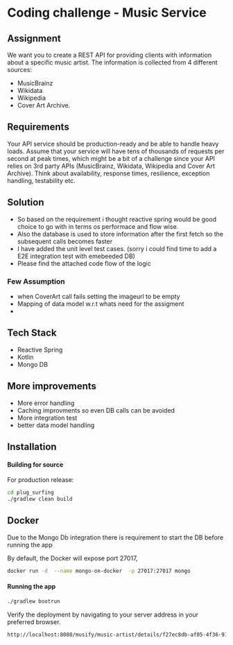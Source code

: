 # Coding challenge - Music Service
## Assignment
We want you to create a REST API for providing clients with information about a specific music artist. The information is collected from 4 different  sources:
- MusicBrainz
- Wikidata
- Wikipedia
- Cover Art Archive.

## Requirements
Your API service should be production-ready and be able to handle heavy loads. Assume that your service will have tens of thousands of  requests per second at peak times, which might be a bit of a challenge since your API relies on 3rd party APIs (MusicBrainz, Wikidata, Wikipedia  and Cover Art Archive). Think about availability, response times, resilience, exception handling, testability etc.

## Solution

- So based on the requirement i thought reactive spring would be good choice to go with in terms os performace and flow wise.
- Also the database is used to store information after the first fetch so the subsequent calls becomes faster
- I have added the unit level test cases. (sorry i could find time to add a E2E integration test with emebeeded DB)
- Please find the attached code flow of the logic

### Few Assumption
- when CoverArt call fails setting the imageurl to be empty
- Mapping of data model w.r.t whats need for the assigment
-
## Tech Stack
- Reactive Spring
- Kotlin
- Mongo DB

## More improvements
- More error handling
- Caching improvments so even DB calls can be avoided
- More integration test
- better data model handling

## Installation

#### Building for source

For production release:

```sh
cd plug_surfing
./gradlew clean build
```
## Docker
Due to the Mongo Db integration there is requirement to start the DB before running the app

By default, the Docker will expose port 27017,
```sh
docker run -d  --name mongo-on-docker  -p 27017:27017 mongo
```
#### Running the app
```sh
./gradlew bootrun
```

Verify the deployment by navigating to your server address in
your preferred browser.

```sh
http://localhost:8080/musify/music-artist/details/f27ec8db-af05-4f36-916e-3d57f91ecf5e
```
